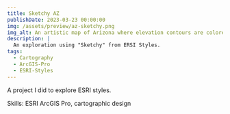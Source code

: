 ```yaml
---
title: Sketchy AZ
publishDate: 2023-03-23 00:00:00
img: /assets/preview/az-sketchy.png
img_alt: An artistic map of Arizona where elevation contours are colored in a rainbow pattern with wobbly pencil lines.
description: |
  An exploration using "Sketchy" from ERSI Styles.
tags:
  - Cartography
  - ArcGIS-Pro
  - ESRI-Styles
---
```


A project I did to explore ESRI styles.

Skills: ESRI ArcGIS Pro, cartographic design